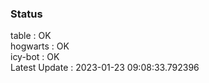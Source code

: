 ### Status


table : OK  
hogwarts : OK  
icy-bot : OK  
Latest Update : 2023-01-23 09:08:33.792396
